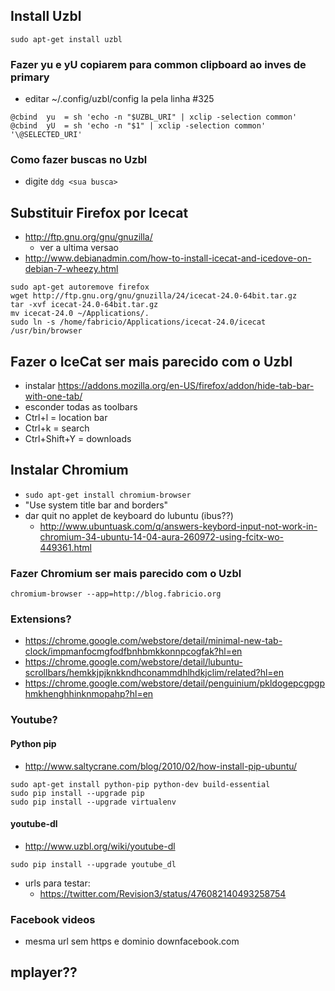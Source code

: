 
## Install Uzbl

```
sudo apt-get install uzbl
```

### Fazer yu e yU copiarem para common clipboard ao inves de primary
- editar ~/.config/uzbl/config la pela linha #325

```
@cbind  yu  = sh 'echo -n "$UZBL_URI" | xclip -selection common'
@cbind  yU  = sh 'echo -n "$1" | xclip -selection common' '\@SELECTED_URI'
```

### Como fazer buscas no Uzbl

- digite ```ddg <sua busca>```

## Substituir Firefox por Icecat

- http://ftp.gnu.org/gnu/gnuzilla/
  - ver a ultima versao
- http://www.debianadmin.com/how-to-install-icecat-and-icedove-on-debian-7-wheezy.html

```
sudo apt-get autoremove firefox
wget http://ftp.gnu.org/gnu/gnuzilla/24/icecat-24.0-64bit.tar.gz
tar -xvf icecat-24.0-64bit.tar.gz
mv icecat-24.0 ~/Applications/.
sudo ln -s /home/fabricio/Applications/icecat-24.0/icecat /usr/bin/browser
```

## Fazer o IceCat ser mais parecido com o Uzbl
- instalar https://addons.mozilla.org/en-US/firefox/addon/hide-tab-bar-with-one-tab/
- esconder todas as toolbars
- Ctrl+l = location bar
- Ctrl+k = search
- Ctrl+Shift+Y = downloads

## Instalar Chromium
- ```sudo apt-get install chromium-browser```
- "Use system title bar and borders"
- dar quit no applet de keyboard do lubuntu (ibus??)
  - http://www.ubuntuask.com/q/answers-keybord-input-not-work-in-chromium-34-ubuntu-14-04-aura-260972-using-fcitx-wo-449361.html

### Fazer Chromium ser mais parecido com o Uzbl
```chromium-browser --app=http://blog.fabricio.org```

### Extensions?
- https://chrome.google.com/webstore/detail/minimal-new-tab-clock/impmanfocmgfodfbnhbmkkonnpcogfak?hl=en
- https://chrome.google.com/webstore/detail/lubuntu-scrollbars/hemkkjpjknkkndhconammdhlhdkjclim/related?hl=en
- https://chrome.google.com/webstore/detail/penguinium/pkldogepcgpgphmkhenghhinknmopahp?hl=en

### Youtube?

#### Python pip
- http://www.saltycrane.com/blog/2010/02/how-install-pip-ubuntu/

```
sudo apt-get install python-pip python-dev build-essential
sudo pip install --upgrade pip
sudo pip install --upgrade virtualenv
```

#### youtube-dl
- http://www.uzbl.org/wiki/youtube-dl

```
sudo pip install --upgrade youtube_dl
```

- urls para testar:
  - https://twitter.com/Revision3/status/476082140493258754

### Facebook videos

- mesma url sem https e dominio downfacebook.com

## mplayer??
